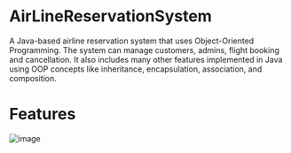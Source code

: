 # AirLineReservationSystem
A Java-based airline reservation system that uses Object-Oriented Programming. The system can manage customers, admins, flight booking and cancellation. 
It also includes many other features implemented in Java using OOP concepts like inheritance, encapsulation, association, and composition.

# Features
![image](https://user-images.githubusercontent.com/72850566/167463202-1e9106ca-6d6e-4c4a-87fb-f782c5128ee1.png)



